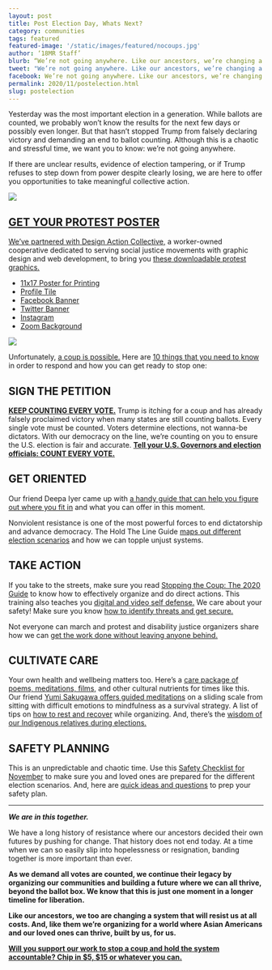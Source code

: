 ```yaml
---
layout: post
title: Post Election Day, Whats Next?
category: communities
tags: featured
featured-image: '/static/images/featured/nocoups.jpg'
author: ‘18MR Staff’
blurb: “We’re not going anywhere. Like our ancestors, we’re changing a system that will resist us at all costs.”
tweet: "We’re not going anywhere. Like our ancestors, we’re changing a system that will resist us at all costs."
facebook: We’re not going anywhere. Like our ancestors, we’re changing a system that will resist us at all costs. 
permalink: 2020/11/postelection.html
slug: postelection
---
```


Yesterday was the most important election in a generation. While ballots are counted, we probably won’t know the results for the next few days or possibly even longer. But that hasn’t stopped Trump from falsely declaring victory and demanding an end to ballot counting. Although this is a chaotic and stressful time, we want you to know: we’re not going anywhere. 

If there are unclear results, evidence of election tampering, or if Trump refuses to step down from power despite clearly losing, we are here to offer you opportunities to take meaningful collective action. 

<a href="https://action.18mr.org/counteveryvote/"><img src= '/static/images/featured/nocoups.jpg'>

<h2>GET YOUR PROTEST POSTER</h2>

We’ve partnered with [Design Action Collective,](https://designaction.org/) a worker-owned cooperative dedicated to serving social justice movements with graphic design and web development, to bring you [these downloadable protest graphics.](https://drive.google.com/drive/folders/16yb-u8rjO2isEvtwchGI-PJUmLtUr1Mo?usp=sharing) 

- [11x17 Poster for Printing](https://drive.google.com/file/d/1Mq_MGM3vTyn7uhuER2MD-BJcewyY2c0_/view?usp=sharing)<br>
- [Profile Tile](https://drive.google.com/file/d/1MV8vbN7uOKuI6HwiVILflex2Sffk4h-T/view?usp=sharing<br>)
- [Facebook Banner](https://drive.google.com/file/d/1tnIIJ4HhKuJKkFY65lqewmU6PtJ0Bx-s/view?usp=sharing)<br>
- [Twitter Banner](https://drive.google.com/file/d/13xHzkboygwHnos7zb7wntQYpbmNSZvak/view?usp=sharing)<br>
- [Instagram](https://drive.google.com/file/d/1MV8vbN7uOKuI6HwiVILflex2Sffk4h-T/view?usp=sharing)<br>
- [Zoom Background](https://drive.google.com/file/d/1GBAXVC4Xdyc4Eed73gVta29lLW4qvk8f/view?usp=sharing)<br>

<img src= '/static/images/featured/Whatsnext.png'>

Unfortunately, [a coup is possible.](https://isthisacoup.com/) Here are [10 things that you need to know](https://choosedemocracy.us/prepare/#10things) in order to respond and how you can get ready to stop one:

<h2>SIGN THE PETITION</h2>

<b>[KEEP COUNTING EVERY VOTE.](https://action.18mr.org/counteveryvote/)</b> Trump is itching for a coup and has already falsely proclaimed victory when many states are still counting ballots. Every single vote must be counted. Voters determine elections, not wanna-be dictators. With our democracy on the line, we’re counting on you to ensure the U.S. election is fair and accurate. <b>[Tell your U.S. Governors and election officials: COUNT EVERY VOTE.](https://action.18mr.org/counteveryvote/)</b>

<h2>GET ORIENTED</h2>

Our friend Deepa Iyer came up with [a handy guide that can help you figure out where you fit in](https://dviyer.medium.com/mapping-our-social-change-roles-in-times-of-crisis-8bbe71a8ab01) and what you can offer in this moment. 

Nonviolent resistance is one of the most powerful forces to end dictatorship and advance democracy. The Hold The Line Guide [maps out different election scenarios](https://holdthelineguide.com/) and how we can topple unjust systems. 

<h2>TAKE ACTION</h2>

If you take to the streets, make sure you read [Stopping the Coup: The 2020 Guide](https://docs.google.com/document/d/1WtDZYQ7Q-PUhxhv8VuRVfeD7q3DSpthktlYD-nx4pSc/edit#) to know how to effectively organize and do direct actions. This training also teaches you [digital and video self defense.](https://us02web.zoom.us/webinar/register/WN_pfwgjNJXTeqFn1Xqr42S-Q) We care about your safety! Make sure you know [how to identify threats and get secure.](https://www.politicalresearch.org/2020/06/24/paramilitaries-your-protest)

Not everyone can march and protest and disability justice organizers share how we can [get the work done without leaving anyone behind.](https://irresistible.org/podcast/61)

<h2>CULTIVATE CARE</h2>

Your own health and wellbeing matters too. Here’s a [care package of poems, meditations, films,](https://smithsonianapa.org/care/) and other cultural nutrients for times like this. Our friend [Yumi Sakugawa offers guided meditations](https://www.crowdcast.io/yumisakugawa) on a sliding scale from sitting with difficult emotions to mindfulness as a survival strategy. A list of tips on [how to rest and recover](https://www.instagram.com/p/CHGvnDig1-r/) while organizing. And, there’s the [wisdom of our Indigenous relatives during elections.](https://18millionrising.org/2020/10/Edgar.html) 

<h2> SAFETY PLANNING </h2>

This is an unpredictable and chaotic time. Use this [Safety Checklist for November](https://docs.google.com/document/u/1/d/1KcQmN0ZnSldZfFo_TW5zOXpp1nx9CYlUwvnrfezzrNQ/mobilebasic?fbclid=IwAR3Pt5ZuetbG0QiOkAVOTRX1UAhFHrE5rsFB99J67w7-5v6PMBQ1hNjSeyM) to make sure you and loved ones are prepared for the different election scenarios. And, here are [quick ideas and questions](https://www.instagram.com/p/CG58PhAhWuc/) to prep your safety plan. 

***

<b><i>We are in this together.</i></b> 

We have a long history of resistance where our ancestors decided their own futures by pushing for change. That history does not end today. At a time when we can so easily slip into hopelessness or resignation, banding together is more important than ever. 

<b>As we demand all votes are counted, we continue their legacy by organizing our communities and building a future where we can all thrive, beyond the ballot box.<b> We know that this is just one moment in a longer timeline for liberation. 

Like our ancestors, we too are changing a system that will resist us at all costs. And, like them we’re organizing for a world where Asian Americans and our loved ones can thrive, built by us, for us. 

<b>[Will you support our work to stop a coup and hold the system accountable? Chip in $5, $15 or whatever you can.](https://action.18mr.org/donate/)<b> 


